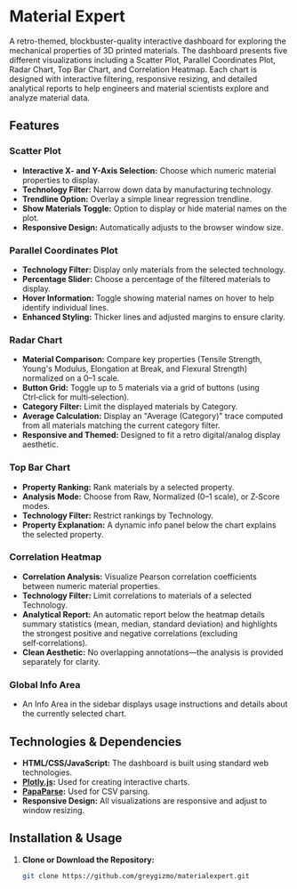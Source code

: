 # Material Expert

A retro-themed, blockbuster-quality interactive dashboard for exploring the mechanical properties of 3D printed materials. The dashboard presents five different visualizations including a Scatter Plot, Parallel Coordinates Plot, Radar Chart, Top Bar Chart, and Correlation Heatmap. Each chart is designed with interactive filtering, responsive resizing, and detailed analytical reports to help engineers and material scientists explore and analyze material data.

## Features

### Scatter Plot
- **Interactive X- and Y-Axis Selection:** Choose which numeric material properties to display.
- **Technology Filter:** Narrow down data by manufacturing technology.
- **Trendline Option:** Overlay a simple linear regression trendline.
- **Show Materials Toggle:** Option to display or hide material names on the plot.
- **Responsive Design:** Automatically adjusts to the browser window size.

### Parallel Coordinates Plot
- **Technology Filter:** Display only materials from the selected technology.
- **Percentage Slider:** Choose a percentage of the filtered materials to display.
- **Hover Information:** Toggle showing material names on hover to help identify individual lines.
- **Enhanced Styling:** Thicker lines and adjusted margins to ensure clarity.

### Radar Chart
- **Material Comparison:** Compare key properties (Tensile Strength, Young's Modulus, Elongation at Break, and Flexural Strength) normalized on a 0–1 scale.
- **Button Grid:** Toggle up to 5 materials via a grid of buttons (using Ctrl‑click for multi‑selection).
- **Category Filter:** Limit the displayed materials by Category.
- **Average Calculation:** Display an "Average (Category)" trace computed from all materials matching the current category filter.
- **Responsive and Themed:** Designed to fit a retro digital/analog display aesthetic.

### Top Bar Chart
- **Property Ranking:** Rank materials by a selected property.
- **Analysis Mode:** Choose from Raw, Normalized (0–1 scale), or Z‑Score modes.
- **Technology Filter:** Restrict rankings by Technology.
- **Property Explanation:** A dynamic info panel below the chart explains the selected property.

### Correlation Heatmap
- **Correlation Analysis:** Visualize Pearson correlation coefficients between numeric material properties.
- **Technology Filter:** Limit correlations to materials of a selected Technology.
- **Analytical Report:** An automatic report below the heatmap details summary statistics (mean, median, standard deviation) and highlights the strongest positive and negative correlations (excluding self‑correlations).
- **Clean Aesthetic:** No overlapping annotations—the analysis is provided separately for clarity.

### Global Info Area
- An Info Area in the sidebar displays usage instructions and details about the currently selected chart.

## Technologies & Dependencies

- **HTML/CSS/JavaScript:** The dashboard is built using standard web technologies.
- **[Plotly.js](https://plotly.com/javascript/):** Used for creating interactive charts.
- **[PapaParse](https://www.papaparse.com/):** Used for CSV parsing.
- **Responsive Design:** All visualizations are responsive and adjust to window resizing.

## Installation & Usage

1. **Clone or Download the Repository:**

   ```bash
   git clone https://github.com/greygizmo/materialexpert.git
